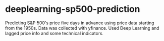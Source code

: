 # deeplearning-sp500-prediction
Predicting S&amp;P 500's price five days in advance using price data starting from the 1950s. Data was collected with yfinance. Used Deep Learning and lagged price info and some technical indicators.
